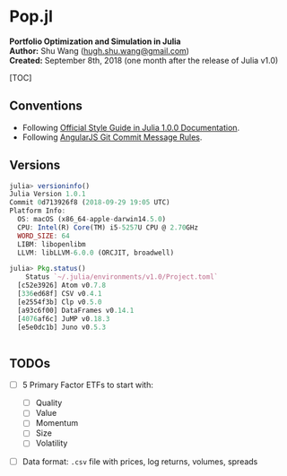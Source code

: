 # Pop.jl

**Portfolio Optimization and Simulation in Julia**  
**Author:** Shu Wang (hugh.shu.wang@gmail.com)  
**Created:** September 8th, 2018 (one month after the release of Julia v1.0)



[TOC]

## Conventions

- Following [Official Style Guide in Julia 1.0.0 Documentation](https://docs.julialang.org/en/v1/manual/style-guide/index.html).
- Following [AngularJS Git Commit Message Rules](https://gist.github.com/stephenparish/9941e89d80e2bc58a153).

## Versions

```julia
julia> versioninfo()
Julia Version 1.0.1
Commit 0d713926f8 (2018-09-29 19:05 UTC)
Platform Info:
  OS: macOS (x86_64-apple-darwin14.5.0)
  CPU: Intel(R) Core(TM) i5-5257U CPU @ 2.70GHz
  WORD_SIZE: 64
  LIBM: libopenlibm
  LLVM: libLLVM-6.0.0 (ORCJIT, broadwell)

julia> Pkg.status()
    Status `~/.julia/environments/v1.0/Project.toml`
  [c52e3926] Atom v0.7.8
  [336ed68f] CSV v0.4.1
  [e2554f3b] Clp v0.5.0
  [a93c6f00] DataFrames v0.14.1
  [4076af6c] JuMP v0.18.3
  [e5e0dc1b] Juno v0.5.3
  
```



## TODOs

- [ ] 5 Primary Factor ETFs to start with: 
  - [ ] Quality
  - [ ] Value
  - [ ] Momentum
  - [ ] Size
  - [ ] Volatility
- [ ] Data format: `.csv` file with prices, log returns, volumes, spreads































